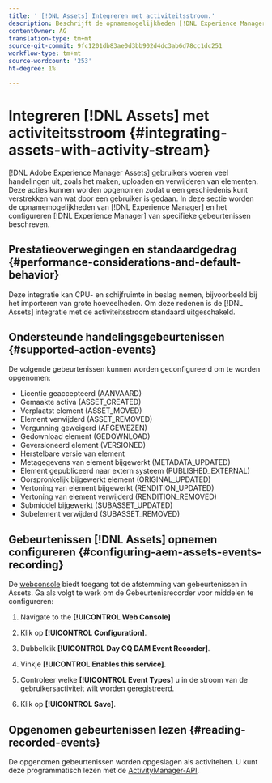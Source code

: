 ```yaml
---
title: ' [!DNL Assets] Integreren met activiteitsstroom.'
description: Beschrijft de opnamemogelijkheden [!DNL Experience Manager] van en hoe te om het te vormen om specifieke gebeurtenissen te registreren.
contentOwner: AG
translation-type: tm+mt
source-git-commit: 9fc1201db83ae0d3bb902d4dc3ab6d78cc1dc251
workflow-type: tm+mt
source-wordcount: '253'
ht-degree: 1%

---
```



# Integreren [!DNL Assets] met activiteitsstroom {#integrating-assets-with-activity-stream}

[!DNL Adobe Experience Manager Assets] gebruikers voeren veel handelingen uit, zoals het maken, uploaden en verwijderen van elementen. Deze acties kunnen worden opgenomen zodat u een geschiedenis kunt verstrekken van wat door een gebruiker is gedaan. In deze sectie worden de opnamemogelijkheden van [!DNL Experience Manager] en het configureren [!DNL Experience Manager] van specifieke gebeurtenissen beschreven.

## Prestatieoverwegingen en standaardgedrag {#performance-considerations-and-default-behavior}

Deze integratie kan CPU- en schijfruimte in beslag nemen, bijvoorbeeld bij het importeren van grote hoeveelheden. Om deze redenen is de [!DNL Assets] integratie met de activiteitsstroom standaard uitgeschakeld.

## Ondersteunde handelingsgebeurtenissen {#supported-action-events}

De volgende gebeurtenissen kunnen worden geconfigureerd om te worden opgenomen:

* Licentie geaccepteerd (AANVAARD)
* Gemaakte activa (ASSET_CREATED)
* Verplaatst element (ASSET_MOVED)
* Element verwijderd (ASSET_REMOVED)
* Vergunning geweigerd (AFGEWEZEN)
* Gedownload element (GEDOWNLOAD)
* Geversioneerd element (VERSIONED)
* Herstelbare versie van element
* Metagegevens van element bijgewerkt (METADATA_UPDATED)
* Element gepubliceerd naar extern systeem (PUBLISHED_EXTERNAL)
* Oorspronkelijk bijgewerkt element (ORIGINAL_UPDATED)
* Vertoning van element bijgewerkt (RENDITION_UPDATED)
* Vertoning van element verwijderd (RENDITION_REMOVED)
* Submiddel bijgewerkt (SUBASSET_UPDATED)
* Subelement verwijderd (SUBASSET_REMOVED)

## Gebeurtenissen [!DNL Assets] opnemen configureren {#configuring-aem-assets-events-recording}

De [webconsole](/help/sites-deploying/configuring-osgi.md) biedt toegang tot de afstemming van gebeurtenissen in Assets. Ga als volgt te werk om de Gebeurtenisrecorder voor middelen te configureren:

1. Navigate to the **[!UICONTROL Web Console]**

1. Klik op **[!UICONTROL Configuration]**.

1. Dubbelklik **[!UICONTROL Day CQ DAM Event Recorder]**.

1. Vinkje **[!UICONTROL Enables this service]**.

1. Controleer welke **[!UICONTROL Event Types]** u in de stroom van de gebruikersactiviteit wilt worden geregistreerd.

1. Klik op **[!UICONTROL Save]**.

## Opgenomen gebeurtenissen lezen {#reading-recorded-events}

De opgenomen gebeurtenissen worden opgeslagen als activiteiten. U kunt deze programmatisch lezen met de [ActivityManager-API](https://helpx.adobe.com/experience-manager/6-5/sites/developing/using/reference-materials/javadoc/com/adobe/granite/activitystreams/ActivityManager.html).
